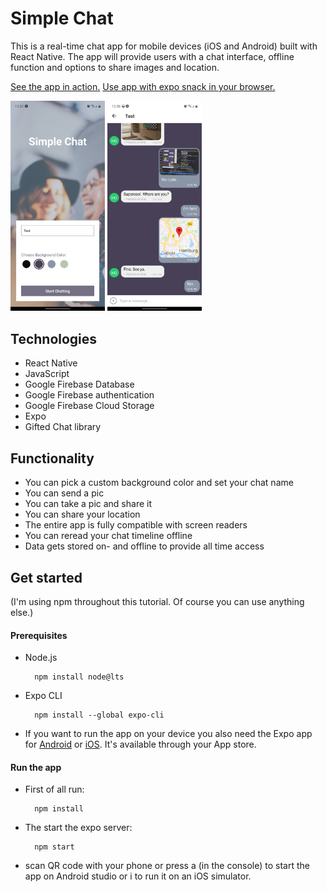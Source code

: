 # Simple Chat

This is a real-time chat app for mobile devices (iOS and Android) built with React Native. The app will provide users with a chat interface, offline function and options to share images and location.

<a href="https://vimeo.com/manage/videos/647875608?embedded=false&source=video_title&owner=20281206">See the app in action.</a>
<a href="https://snack.expo.dev/@hannesdonel/9abbd0">Use app with expo snack in your browser.</a>

<img src="./assets/example1.jpg" alt="Example Image 1" width="30%">     <img src="./assets/example2.jpg" alt="Example Image 2" width="30%">


## Technologies

- React Native
- JavaScript
- Google Firebase Database
- Google Firebase authentication
- Google Firebase Cloud Storage
- Expo
- Gifted Chat library


## Functionality

- You can pick a custom background color and set your chat name
- You can send a pic
- You can take a pic and share it
- You can share your location
- The entire app is fully compatible with screen readers
- You can reread your chat timeline offline
- Data gets stored on- and offline to provide all time access


## Get started

(I'm using npm throughout this tutorial. Of course you can use anything else.)

#### Prerequisites
- Node.js

        npm install node@lts

- Expo CLI

        npm install --global expo-cli

- If you want to run the app on your device you also need the Expo app for <a href="https://play.google.com/store/apps/details?id=host.exp.exponent&referrer=www">Android</a> or <a href="https://apps.apple.com/app/apple-store/id982107779">iOS</a>. It's available through your App store.

#### Run the app
- First of all run:

        npm install

- The start the expo server:

        npm start

- scan QR code with your phone or press a (in the console) to start the app on Android studio or i to run it on an iOS simulator.